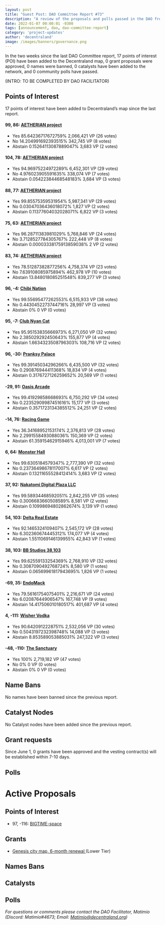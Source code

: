 ```yaml
---
layout: post
title: "Guest Post: DAO Committee Report #73"
description: "A review of the proposals and polls passed in the DAO from June 1 through June 15".
date: 2022-01-07 00:00:01 -0300
tags: [announcement, dao, dao-committee-report]
category: 'project-updates'
author: 'decentraland'
image: /images/banners/governance.png
---
```


In the two weeks since the last DAO Committee report, 17 points of interest (POI) have been added to the Decentraland map, 0 grant proposals were approved, 0 names were banned, 0 catalysts have been added to the network, and 0 community polls have passed.

(INTRO: TO BE COMPLETED BY DAO FACILITATOR)

## Points of Interest
17 points of interest have been added to Decentraland’s map since the last report.


#### 99, 86: [AETHERIAN project](https://governance.decentraland.org/proposal/?id=d2099008-ce82-4e65-8fd7-3826cd450627)

* Yes 85.64236717672759% 2,066,421 VP (26 votes)
* No 14.204991692393515% 342,745 VP (8 votes)
* Abstain 0.15264113087889047% 3,683 VP (2 votes)


#### 104, 78: [AETHERIAN project](https://governance.decentraland.org/proposal/?id=708e8e8a-894a-4074-9a43-6d23766e9f02)

* Yes 94.96975224972289% 6,452,301 VP (29 votes)
* No 4.976023905591635% 338,074 VP (7 votes)
* Abstain 0.05422384468548183% 3,684 VP (3 votes)


#### 88, 77: [AETHERIAN project](https://governance.decentraland.org/proposal/?id=1f62afbe-d344-488b-ae7a-3dedda3f2468)

* Yes 99.85575359531954% 5,987,341 VP (29 votes)
* No 0.03047036436018072% 1,827 VP (2 votes)
* Abstain 0.11377604032028071% 6,822 VP (3 votes)


#### 75, 63: [AETHERIAN project](https://governance.decentraland.org/proposal/?id=641e188a-c3d8-4b26-9d78-c65eaa8fde54)

* Yes 96.28711383981029% 5,768,846 VP (24 votes)
* No 3.7128527784305767% 222,448 VP (8 votes)
* Abstain 0.00003338175913859038% 2 VP (2 votes)


#### 83, 74: [AETHERIAN project](https://governance.decentraland.org/proposal/?id=6c477f26-c40c-49c7-85bf-d2ef9c114682)

* Yes 78.51287382877256% 4,758,374 VP (23 votes)
* No 7.639108085975894% 462,978 VP (10 votes)
* Abstain 13.848018085251548% 839,277 VP (3 votes)


#### 96, -4: [Chibi Nation](https://governance.decentraland.org/proposal/?id=78f4106d-7ade-4afe-9f93-ed35086e67fa)

* Yes 99.55695477262553% 6,515,933 VP (38 votes)
* No 0.4430452273744716% 28,997 VP (3 votes)
* Abstain 0% 0 VP (0 votes)


#### 95, -7: [Club Nyan Cat ](https://governance.decentraland.org/proposal/?id=ed7408e1-3d07-4b7e-8bf6-68fe58aee91e)

* Yes 95.95153835666973% 6,271,050 VP (32 votes)
* No 2.385029292450643% 155,877 VP (4 votes)
* Abstain 1.6634323508796303% 108,716 VP (2 votes)


#### 96, -30: [Pranksy Palace](https://governance.decentraland.org/proposal/?id=fca37f84-caa4-4091-961b-a8b1f6e08562)

* Yes 99.39145034296266% 6,435,500 VP (32 votes)
* No 0.290876944411368% 18,834 VP (4 votes)
* Abstain 0.3176727126259652% 20,569 VP (1 votes)


#### -29, 91: [Oasis Arcade](https://governance.decentraland.org/proposal/?id=2ee7bb48-a260-42aa-9593-6529f66ce5e2)

* Yes 99.41929858668693% 6,750,292 VP (34 votes)
* No 0.22352909987451616% 15,177 VP (3 votes)
* Abstain 0.3571723134385512% 24,251 VP (2 votes)


#### -14, 76: [Racing Game](https://governance.decentraland.org/proposal/?id=0219734c-b965-4db6-a0ff-85450bb93b18)

* Yes 36.34168952153174% 2,376,813 VP (28 votes)
* No 2.2991558493088036% 150,369 VP (2 votes)
* Abstain 61.35915462915946% 4,013,001 VP (7 votes)


#### 6, 64: [Monster Hall](https://governance.decentraland.org/proposal/?id=b9336725-5a55-4e28-bb2a-93eccd2b1318)

* Yes 99.6305184579347% 2,777,390 VP (32 votes)
* No 0.23736498678117007% 6,617 VP (2 votes)
* Abstain 0.13211655528412414% 3,683 VP (2 votes)


#### 37, 92: [Nakatomi Digital Plaza LLC](https://governance.decentraland.org/proposal/?id=aad11118-b465-4744-9bfa-cacc4a0fd8c5)

* Yes 99.58934468592051% 2,842,255 VP (35 votes)
* No 0.3006683660508589% 8,581 VP (2 votes)
* Abstain 0.10998694802862674% 3,139 VP (1 votes)


#### 54, 103: [Delta Real Estate](https://governance.decentraland.org/proposal/?id=a4818353-4968-4484-9946-b9b03ea69e36)

* Yes 92.1465324109407% 2,545,172 VP (28 votes)
* No 6.302360674445312% 174,077 VP (4 votes)
* Abstain 1.5511069146139955% 42,843 VP (1 votes)


#### 38, 103: [BB Studios 38,103](https://governance.decentraland.org/proposal/?id=34d750e0-920a-4bd3-9947-91e1d10ee609)

* Yes 99.62559133254369% 2,768,910 VP (32 votes)
* No 0.3087090492768724% 8,580 VP (1 votes)
* Abstain 0.06569961817943695% 1,826 VP (1 votes)


#### -69, 35: [EndoMack](https://governance.decentraland.org/proposal/?id=c745decc-eafe-440c-9b5b-0dd57bc4fe97)

* Yes 79.56161754075401% 2,216,671 VP (24 votes)
* No 6.02087644906547% 167,748 VP (9 votes)
* Abstain 14.417506010180517% 401,687 VP (4 votes)


#### 4, -111: [Wisher Vodka](https://governance.decentraland.org/proposal/?id=25d0f02c-c057-40f8-94a2-05b1cad2dd48)

* Yes 90.6420912228751% 2,532,056 VP (30 votes)
* No 0.5043197232398748% 14,088 VP (3 votes)
* Abstain 8.853589053885031% 247,322 VP (3 votes)


#### -48, -110: [The Sanctuary](https://governance.decentraland.org/proposal/?id=6863f25a-9d9c-4a56-8d13-14cae3e292bd)

* Yes 100% 2,719,182 VP (47 votes)
* No 0% 0 VP (0 votes)
* Abstain 0% 0 VP (0 votes)


## Name Bans

No names have been banned since the previous report.

## Catalyst Nodes
No Catalyst nodes have been added since the previous report.


## Grant requests
Since June 1, 0 grants have been approved and the vesting contract(s) will be established within 7-10 days.


## Polls


# Active Proposals

## Points of Interest

* 97, -116: [BIGTIME-space](https://governance.decentraland.org/proposal/?id=45881b91-4265-489a-a0fc-473c97d4cd23)

## Grants

* [Genesis city map, 6-month renewal ](https://governance.decentraland.org/proposal/?id=542de96c-4e50-416e-b9e7-4650b6b82ae7) (Lower Tier)

## Names Bans


## Catalysts


## Polls


*For questions or comments please contact the DAO Facilitator, Matimio (Discord: Matimio#4673; Email: [Matimio@decentraland.org](mailto:Matimio@decentraland.org))*